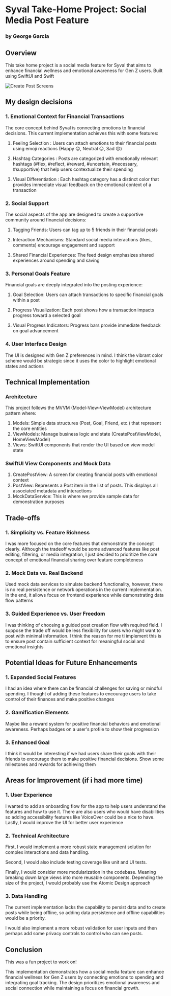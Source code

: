 # Syval Take-Home Project: Social Media Post Feature
### by George Garcia

## Overview
This take home project is a social media feature for Syval that aims to enhance financial wellness and emotional awareness for Gen Z users. Built using SwiftUI and Swift

![Create Post Screens](../syvalTakeHome/syvalTakeHome/screenshots/image.png)


## My design decisions

### 1. Emotional Context for Financial Transactions
The core concept behind Syval is connecting emotions to financial decisions. This current implementation achieves this with some features:

1. Feeling Selection : Users can attach emotions to their financial posts using emoji reactions (Happy 😊, Neutral 😐, Sad 😞)

2. Hashtag Categories : Posts are categorized with emotionally relevant hashtags (#flex, #reflect, #reward, #uncertain, #necessary, #supportive) that help users contextualize their spending

3. Visual Differentiation : Each hashtag category has a distinct color that provides immediate visual feedback on the emotional context of a transaction

### 2. Social Support
The social aspects of the app are designed to create a supportive community around financial decisions:

1. Tagging Friends: Users can tag up to 5 friends in their financial posts

2. Interaction Mechanisms: Standard social media interactions (likes, comments) encourage engagement and support

3. Shared Financial Experiences: The feed design emphasizes shared experiences around spending and saving

### 3. Personal Goals Feature
Financial goals are deeply integrated into the posting experience:

1. Goal Selection: Users can attach transactions to specific financial goals within a post

2. Progress Visualization: Each post shows how a transaction impacts progress toward a selected goal

3. Visual Progress Indicators: Progress bars provide immediate feedback on goal advancement

### 4. User Interface Design
The UI is designed with Gen Z preferences in mind. I think the vibrant color scheme would be strategic since it uses the color to highlight emotional states and actions

## Technical Implementation
### Architecture
This project follows the MVVM (Model-View-ViewModel) architecture pattern where:

1. Models: Simple data structures (Post, Goal, Friend, etc.) that represent the core entities
2. ViewModels: Manage business logic and state (CreatePostViewModel, HomeViewModel)
3. Views: SwiftUI components that render the UI based on view model state

### SwiftUI View Components and Mock Data
1. CreatePostView: A screen for creating financial posts with emotional context
2. PostView: Represents a Post item in the list of posts. This displays all associated metadata and interactions
3. MockDataService: This is where we provide sample data for demonstration purposes

## Trade-offs
### 1. Simplicity vs. Feature Richness
I was more focused on the core features that demonstrate the concept clearly. Although the tradeoff would be some advanced features like post editing, filtering, or media integration, I just decided to prioritize the core concept of emotional financial sharing over feature completeness

### 2. Mock Data vs. Real Backend
Used mock data services to simulate backend functionality, however, there is no real persistence or network operations in the current implementation. In the end, it allows focus on frontend experience while demonstrating data flow patterns

### 3. Guided Experience vs. User Freedom
I was thinking of choosing a guided post creation flow with required field. I suppose the trade off would be less flexibility for users who might want to post with minimal information. I think the reason for me ti implement this is to ensure post contain sufficient context for meaningful social and emotional insights

## Potential Ideas for Future Enhancements
### 1. Expanded Social Features
I had an idea where there can be financial challenges for saving or mindful spending. I thought of adding these features to encourage users to take control of their finances and make positive changes

### 2. Gamification Elements
Maybe like a reward system for positive financial behaviors and emotional awareness. Perhaps badges on a user's profile to show their progression

### 3. Enhanced Goal 
I think it would be interesting if we had users share their goals with their friends to encourage them to make positive financial decisions. Show some milestones and rewards for achieving them

## Areas for Improvement (if i had more time)
### 1. User Experience
I wanted to add an onboarding flow for the app to help users understand the features and how to use it.
There are also users who would have disabilities so adding accessibility features like VoiceOver could be a nice to have. Lastly, I would improve the UI for better user experience

### 2. Technical Architecture
First, I would implement a more robust state management solution for complex interactions and data handling. 

Second, I would also include testing coverage like unit and UI tests. 

Finally, I would consider more modularization in the codebase. Meaning breaking down large views into more reusable components. Depending the size of the project, I would probably use the Atomic Design approach

### 3. Data Handling
The current implementation lacks the capability to persist data and to create posts while being offline, so adding data persistence and offline capabilities would be a priority.

I would also implement a more robust validation for user inputs and then perhaps add some privacy controls to control who can see posts. 

## Conclusion
This was a fun project to work on!

This implementation demonstrates how a social media feature can enhance financial wellness for Gen Z users by connecting emotions to spending and integrating goal tracking. The design prioritizes emotional awareness and social connection while maintaining a focus on financial growth.
